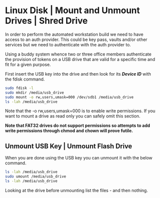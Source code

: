 
# Linux Disk | Mount and Unmount Drives | Shred Drive

In order to perform the automated workstation build we need to have access to an auth provider. This could be key pass, vaults and/or other services but we need to authenticate with the auth provider to.

Using a buddy system whence two or three office members authenticate the provision of tokens on a USB drive that are valid for a specific time and fit for a given purpose.

First insert the USB key into the drive and then look for its ***Device ID*** with the fdisk command.

``` bash
sudo fdisk -l
sudo mkdir /media/usb_drive
sudo mount -o rw,users,umask=000 /dev/sdb1 /media/usb_drive
ls -lah /media/usb_drive
```

Note that the -o rw,users,umask=000 is to enable write permissions. If you want to mount a drive as read only you can safely
omit this section.

**Note that FAT32 drives do not support permissions so attempts to add write permissions through chmod and chown will prove futile.**

## Unmount USB Key | Unmount Flash Drive

When you are done using the USB key you can unmount it with the below command.

``` bash
ls -lah /media/usb_drive
sudo umount /media/usb_drive
ls -lah /media/usb_drive
```
Looking at the drive before unmounting list the files - and then nothing.

